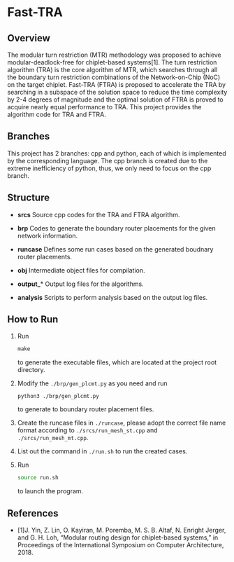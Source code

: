 # Fast-TRA

## Overview
The modular turn restriction (MTR) methodology was proposed to achieve modular-deadlock-free for chiplet-based systems[1]. The turn restriction algorithm (TRA) is the core algorithm of MTR, which searches through all the boundary turn restriction combinations of the Network-on-Chip (NoC) on the target chiplet. Fast-TRA (FTRA) is proposed to accelerate the TRA by searching in a subspace of the solution space to reduce the time complexity by 2-4 degrees of magnitude and the optimal solution of FTRA is proved to acquire nearly equal performance to TRA. This project provides the algorithm code for TRA and FTRA.

## Branches
This project has 2 branches: cpp and python, each of which is implemented by the corresponding language. The cpp branch is created due to the extreme inefficiency of python, thus, we only need to focus on the cpp branch.

## Structure

+ **srcs** Source cpp codes for the TRA and FTRA algorithm.

+ **brp** Codes to generate the boundary router placements for the given network information.

+ **runcase** Defines some run cases based on the generated boudnary router placements.

+ **obj** Intermediate object files for compilation.

+ **output_*** Output log files for the algorithms.

+ **analysis** Scripts to perform analysis based on the output log files.

## How to Run

1. Run

   ```makefile
   make
   ```

   to generate the executable files, which are located at the project root directory.
2. Modify the `./brp/gen_plcmt.py` as you need and run

   ```shell
   python3 ./brp/gen_plcmt.py
   ```

   to generate to boundary router  placement files.

3. Create the runcase files in `./runcase`, please adopt the correct file name format according to `./srcs/run_mesh_st.cpp` and `./srcs/run_mesh_mt.cpp`.

4. List out the command in `./run.sh` to run the created cases.

5. Run

   ```bash
   source run.sh
   ```

     to launch the program.

## References

+ [1]J. Yin, Z. Lin, O. Kayiran, M. Poremba, M. S. B. Altaf, N. Enright Jerger, and G. H. Loh, “Modular routing design for chiplet-based systems,” in Proceedings of the International Symposium on Computer Architecture, 2018.  